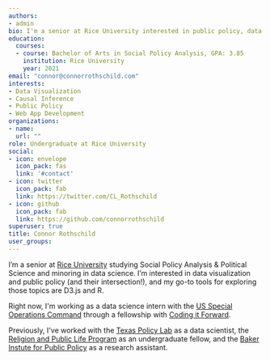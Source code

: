 ```yaml
---
authors:
- admin
bio: I'm a senior at Rice University interested in public policy, data science and their intersection. I'm most passionate about translating complex data into informative and entertaining visualizations.
education:
  courses:
  - course: Bachelor of Arts in Social Policy Analysis, GPA: 3.85
    institution: Rice University
    year: 2021
email: "connor@connorrothschild.com"
interests:
- Data Visualization
- Causal Inference
- Public Policy
- Web App Development
organizations:
- name: 
  url: ""
role: Undergraduate at Rice University
social:
- icon: envelope
  icon_pack: fas
  link: '#contact'
- icon: twitter
  icon_pack: fab
  link: https://twitter.com/CL_Rothschild
- icon: github
  icon_pack: fab
  link: https://github.com/connorrothschild
superuser: true
title: Connor Rothschild
user_groups:
---
```


I’m a senior at [Rice University](https://www.rice.edu/) studying Social Policy Analysis & Political Science and minoring in data science. I’m interested in data visualization and public policy (and their intersection!), and my go-to tools for exploring those topics are D3.js and R.

Right now, I'm working as a data science intern with the [US Special Operations Command](https://www.socom.mil/) through a fellowship with [Coding it Forward](https://www.codingitforward.com/). 

Previously, I've worked with the [Texas Policy Lab](https://www.texaspolicylab.org/) as a data scientist, the [Religion and Public Life Program](https://rplp.rice.edu/) as an undergraduate fellow, and the [Baker Instute for Public Policy](https://www.bakerinstitute.org/) as a research assistant.
